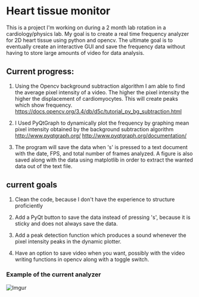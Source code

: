 # Heart tissue monitor

This is a project I'm working on during a 2 month lab rotation in a cardiology/physics lab. My goal is to create a real time frequency analyzer for 2D heart tissue using python and opencv. The ultimate goal is to eventually create an interactive GUI and save the frequency data without having to store large amounts of video for data analysis.  

## Current progress:

1) Using the Opencv background subtraction algorithm I am able to find the average pixel intensity of a video. The higher the pixel intensity the higher the displacement of cardiomyocytes. This will create peaks which show frequency.  
  https://docs.opencv.org/3.4/db/d5c/tutorial_py_bg_subtraction.html

2) I Used PyQtGraph to dynamically plot the frequency by graphing mean pixel intensity obtained by the background subtraction algorithm
  http://www.pyqtgraph.org/
  http://www.pyqtgraph.org/documentation/

3) The program will save the data when 's' is pressed to a text document with the date, FPS, and total number of frames analyzed. A figure    is also saved along with the data using matplotlib in order to extract the wanted data out of the text file. 

## current goals
1) Clean the code, because I don't have the experience to structure proficiently

2) Add a PyQt button to save the data instead of pressing 's', because it is sticky and does not always save the data. 

3) Add a peak detection function which produces a sound whenever the pixel intensity peaks in the dynamic plotter. 

4) Have an option to save video when you want, possibly with the video writing functions in opencv along with a toggle switch.

### Example of the current analyzer
![Imgur](https://imgur.com/CIntY7f)
